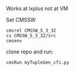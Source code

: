 Works at lxplus not at VM

Set CMSSW

```
cmsrel CMSSW_5_3_32
cs CMSSW_5_3_32/src
cmsenv
```

clone repo and run: 

```
cmsRun myTupleGen_cfi.py
```
